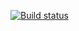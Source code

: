 [![Build status](https://ci.appveyor.com/api/projects/status/cx0yr40hu6g8bwpa?svg=true)](https://ci.appveyor.com/project/agasferon/aqa-task-3-selenium)
